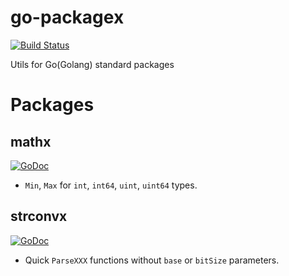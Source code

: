 # go-packagex

[![Build Status](https://travis-ci.org/mgenware/go-packagex.svg?branch=master)](http://travis-ci.org/mgenware/go-packagex)

Utils for Go(Golang) standard packages

# Packages

## mathx

[![GoDoc](https://godoc.org/github.com/mgenware/go-packagex/mathx?status.svg)](http://godoc.org/github.com/mgenware/go-packagex/mathx)

* `Min`, `Max` for `int`, `int64`, `uint`, `uint64` types.

## strconvx

[![GoDoc](https://godoc.org/github.com/mgenware/go-packagex/mathx?status.svg)](http://godoc.org/github.com/mgenware/go-packagex/mathx)

* Quick `ParseXXX` functions without `base` or `bitSize` parameters.
